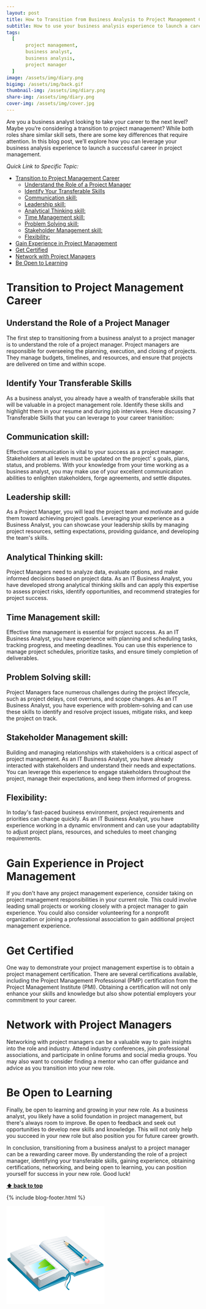 ```yaml
---
layout: post
title: How to Transition from Business Analysis to Project Management Career 
subtitle: How to use your business analysis experience to launch a career in project management
tags:
  [
       project management,
       business analyst,
       business analysis,
       project manager
  ]
image: /assets/img/diary.png
bigimg: /assets/img/back.gif
thumbnail-img: /assets/img/diary.png
share-img: /assets/img/diary.png
cover-img: /assets/img/cover.jpg
---
```


Are you a business analyst looking to take your career to the next level? Maybe you’re considering a transition to project management? While both roles share similar skill sets, there are some key differences that require attention. In this blog post, we’ll explore how you can leverage your business analysis experience to launch a successful career in project management.


_Quick Link to Specific Topic:_
- [Transition to Project Management Career](#transition-to-project-management-career)
  - [Understand the Role of a Project Manager](#understand-the-role-of-a-project-manager)
  - [Identify Your Transferable Skills](#identify-your-transferable-skills)
  - [Communication skill:](#communication-skill)
  - [Leadership skill:](#leadership-skill)
  - [Analytical Thinking skill:](#analytical-thinking-skill)
  - [Time Management skill:](#time-management-skill)
  - [Problem Solving skill:](#problem-solving-skill)
  - [Stakeholder Management skill:](#stakeholder-management-skill)
  - [Flexibility:](#flexibility)
- [Gain Experience in Project Management](#gain-experience-in-project-management)
- [Get Certified](#get-certified)
- [Network with Project Managers](#network-with-project-managers)
- [Be Open to Learning](#be-open-to-learning)


# Transition to Project Management Career

## Understand the Role of a Project Manager
The first step to transitioning from a business analyst to a project manager is to understand the role of a project manager. Project managers are responsible for overseeing the planning, execution, and closing of projects. They manage budgets, timelines, and resources, and ensure that projects are delivered on time and within scope.

## Identify Your Transferable Skills
As a business analyst, you already have a wealth of transferable skills that will be valuable in a project management role. Identify these skills and highlight them in your resume and during job interviews. Here discussing 7 Transferable Skills that you can leverage to your career tranisition:

## Communication skill:
Effective communication is vital to your success as a project manager. Stakeholders at all levels must be updated on the project' s goals, plans, status, and problems. With your knowledge from your time working as a business analyst, you may make use of your excellent communication abilities to enlighten stakeholders, forge agreements, and settle disputes.
## Leadership skill:

As a Project Manager, you will lead the project team and motivate and guide them toward achieving project goals. Leveraging your experience as a Business Analyst, you can showcase your leadership skills by managing project resources, setting expectations, providing guidance, and developing the team's skills.

## Analytical Thinking skill:
Project Managers need to analyze data, evaluate options, and make informed decisions based on project data. As an IT Business Analyst, you have developed strong analytical thinking skills and can apply this expertise to assess project risks, identify opportunities, and recommend strategies for project success.


## Time Management skill:
Effective time management is essential for project success. As an IT Business Analyst, you have experience with planning and scheduling tasks, tracking progress, and meeting deadlines. You can use this experience to manage project schedules, prioritize tasks, and ensure timely completion of deliverables.

## Problem Solving skill:
Project Managers face numerous challenges during the project lifecycle, such as project delays, cost overruns, and scope changes. As an IT Business Analyst, you have experience with problem-solving and can use these skills to identify and resolve project issues, mitigate risks, and keep the project on track.


## Stakeholder Management skill:
Building and managing relationships with stakeholders is a critical aspect of project management. As an IT Business Analyst, you have already interacted with stakeholders and understand their needs and expectations. You can leverage this experience to engage stakeholders throughout the project, manage their expectations, and keep them informed of progress.


## Flexibility:
In today's fast-paced business environment, project requirements and priorities can change quickly. As an IT Business Analyst, you have experience working in a dynamic environment and can use your adaptability to adjust project plans, resources, and schedules to meet changing requirements.

# Gain Experience in Project Management
If you don't have any project management experience, consider taking on project management responsibilities in your current role. This could involve leading small projects or working closely with a project manager to gain experience. You could also consider volunteering for a nonprofit organization or joining a professional association to gain additional project management experience.

# Get Certified
One way to demonstrate your project management expertise is to obtain a project management certification. There are several certifications available, including the Project Management Professional (PMP) certification from the Project Management Institute (PMI). Obtaining a certification will not only enhance your skills and knowledge but also show potential employers your commitment to your career.

# Network with Project Managers
Networking with project managers can be a valuable way to gain insights into the role and industry. Attend industry conferences, join professional associations, and participate in online forums and social media groups. You may also want to consider finding a mentor who can offer guidance and advice as you transition into your new role.

# Be Open to Learning
Finally, be open to learning and growing in your new role. As a business analyst, you likely have a solid foundation in project management, but there's always room to improve. Be open to feedback and seek out opportunities to develop new skills and knowledge. This will not only help you succeed in your new role but also position you for future career growth.

In conclusion, transitioning from a business analyst to a project manager can be a rewarding career move. By understanding the role of a project manager, identifying your transferable skills, gaining experience, obtaining certifications, networking, and being open to learning, you can position yourself for success in your new role. Good luck!

**[⬆ back to top](#understand-the-role-of-a-project-manager)**

{% include blog-footer.html %}

![Diary](/assets/img/diary.png "Diary")
